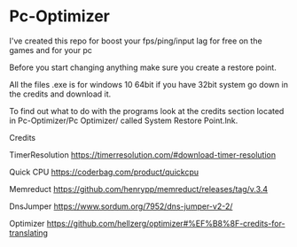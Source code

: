 # Pc-Optimizer
I've created this repo for boost your fps/ping/input lag for free on the games and for your pc 

Before you start changing anything make sure you create a restore point.

All the files .exe is for windows 10 64bit if you have 32bit system go down in the credits and download it. 

To find out what to do with the programs look at the credits section located in Pc-Optimizer/Pc Optimizer/  called System Restore Point.lnk.



Credits

TimerResolution
https://timerresolution.com/#download-timer-resolution

Quick CPU
https://coderbag.com/product/quickcpu

Memreduct
https://github.com/henrypp/memreduct/releases/tag/v.3.4

DnsJumper
https://www.sordum.org/7952/dns-jumper-v2-2/

Optimizer
https://github.com/hellzerg/optimizer#%EF%B8%8F-credits-for-translating
